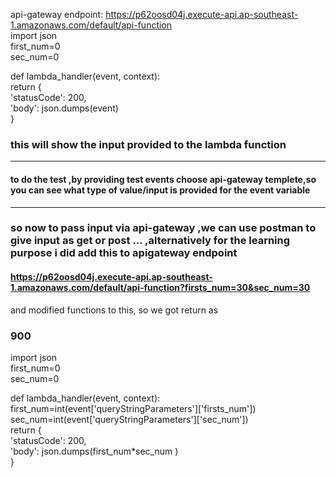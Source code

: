 api-gateway endpoint: https://p62oosd04j.execute-api.ap-southeast-1.amazonaws.com/default/api-function  
import json  
first_num=0  
sec_num=0  

def lambda_handler(event, context):  
    return {  
        'statusCode': 200,  
        'body': json.dumps(event)  
    } 
    
### this will show the input provided to the lambda function
    
    
---------------------------------------------------------------------    
    
    
    

#### to do the test ,by providing test events choose api-gateway templete,so you can see what type of value/input is provided for the event variable


----------------------------------------------------------------------------



### so now to pass input via api-gateway ,we can use postman to give input as get or post ... ,alternatively for the learning purpose i did add this to apigateway endpoint   
#### https://p62oosd04j.execute-api.ap-southeast-1.amazonaws.com/default/api-function?firsts_num=30&sec_num=30  
and modified functions to this,   so we got return as 
### 900

import json  
first_num=0  
sec_num=0  

def lambda_handler(event, context):  
    first_num=int(event['queryStringParameters']['firsts_num'])  
    sec_num=int(event['queryStringParameters']['sec_num'])  
    return {  
        'statusCode': 200,  
        'body': json.dumps(first_num*sec_num )   
    }
